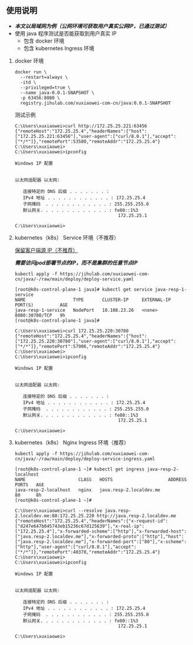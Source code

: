 ## 使用说明

- ***本文以局域网为例（公网环境可获取用户真实公网IP，已通过测试）***
- 使用 java 程序测试是否能获取到用户真实 IP
    - 包含 docker 环境
    - 包含 kubernetes Ingress 环境

1. docker 环境

   ```shell
   docker run \
     --restart=always \
     -itd \
     --privileged=true \
     --name java-0.0.1-SNAPSHOT \
     -p 63456:8080 \
     registry.jihulab.com/xuxiaowei-com-cn/java:0.0.1-SNAPSHOT
   ```

   测试示例

    ```shell
    C:\Users\xuxiaowei>curl http://172.25.25.221:63456
    {"remoteHost":"172.25.25.4","headerNames":{"host":["172.25.25.221:63456"],"user-agent":["curl/8.0.1"],"accept":["*/*"]},"remotePort":53580,"remoteAddr":"172.25.25.4"}
    C:\Users\xuxiaowei>
    C:\Users\xuxiaowei>ipconfig
    
    Windows IP 配置
    
    
    以太网适配器 以太网:
    
       连接特定的 DNS 后缀 . . . . . . . :
       IPv4 地址 . . . . . . . . . . . . : 172.25.25.4
       子网掩码  . . . . . . . . . . . . : 255.255.255.0
       默认网关. . . . . . . . . . . . . : fe80::1%3
                                           172.25.25.1
    
    C:\Users\xuxiaowei>
    ```

2. kubernetes（k8s） Service 环境（不推荐）

   [保留客户端源 IP（不推荐）](https://kubernetes.io/zh-cn/docs/tasks/access-application-cluster/create-external-load-balancer/#preserving-the-client-source-ip)

   ***需要访问pod部署节点的IP，而不是集群的任意节点IP***

    ```shell
    kubectl apply -f https://jihulab.com/xuxiaowei-com-cn/java/-/raw/main/deploy/deploy-service.yaml
    ```

    ```shell
    [root@k8s-control-plane-1 java]# kubectl get service java-resp-1-service 
    NAME                  TYPE       CLUSTER-IP     EXTERNAL-IP   PORT(S)          AGE
    java-resp-1-service   NodePort   10.108.23.26   <none>        8080:30780/TCP   9h
    [root@k8s-control-plane-1 java]#
    ```

    ```shell
    C:\Users\xuxiaowei>curl 172.25.25.220:30780
    {"remoteHost":"172.25.25.4","headerNames":{"host":["172.25.25.220:30780"],"user-agent":["curl/8.0.1"],"accept":["*/*"]},"remotePort":57906,"remoteAddr":"172.25.25.4"}
    C:\Users\xuxiaowei>
    C:\Users\xuxiaowei>ipconfig
    
    Windows IP 配置
    
    
    以太网适配器 以太网:
    
       连接特定的 DNS 后缀 . . . . . . . :
       IPv4 地址 . . . . . . . . . . . . : 172.25.25.4
       子网掩码  . . . . . . . . . . . . : 255.255.255.0
       默认网关. . . . . . . . . . . . . : fe80::1%3
                                           172.25.25.1
    
    C:\Users\xuxiaowei>
    ```

3. kubernetes（k8s） Nginx Ingress 环境（推荐）

    ```shell
    kubectl apply -f https://jihulab.com/xuxiaowei-com-cn/java/-/raw/main/deploy/deploy-service-ingress.yaml
    ```

    ```shell
    [root@k8s-control-plane-1 ~]# kubectl get ingress java-resp-2-localhost
    NAME                    CLASS   HOSTS                     ADDRESS   PORTS   AGE
    java-resp-2-localhost   nginx   java.resp-2.localdev.me             80      8h
    [root@k8s-control-plane-1 ~]#
    ```

    ```shell
    C:\Users\xuxiaowei>curl --resolve java.resp-2.localdev.me:80:172.25.25.220 http://java.resp-2.localdev.me
    {"remoteHost":"172.25.25.4","headerNames":{"x-request-id":["d247e647b045743eb15236c67d125639"],"x-real-ip":["172.25.25.4"],"x-forwarded-scheme":["http"],"x-forwarded-host":["java.resp-2.localdev.me"],"x-forwarded-proto":["http"],"host":["java.resp-2.localdev.me"],"x-forwarded-port":["80"],"x-scheme":["http"],"user-agent":["curl/8.0.1"],"accept":["*/*"]},"remotePort":40378,"remoteAddr":"172.25.25.4"}
    C:\Users\xuxiaowei>
    C:\Users\xuxiaowei>ipconfig
    
    Windows IP 配置
    
    
    以太网适配器 以太网:
    
       连接特定的 DNS 后缀 . . . . . . . :
       IPv4 地址 . . . . . . . . . . . . : 172.25.25.4
       子网掩码  . . . . . . . . . . . . : 255.255.255.0
       默认网关. . . . . . . . . . . . . : fe80::1%3
                                           172.25.25.1
    
    C:\Users\xuxiaowei>
    ```
